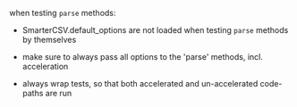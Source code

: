 
when testing `parse` methods:

* SmarterCSV.default_options are not loaded when testing `parse` methods by themselves
  
* make sure to always pass all options to the 'parse' methods, incl. acceleration

* always wrap tests, so that both accelerated and un-accelerated code-paths are run
